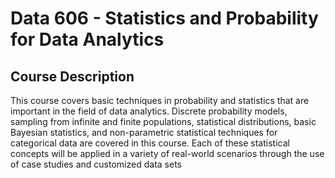 # Data 606 - Statistics and Probability for Data Analytics

## Course Description

This course covers basic techniques in probability and statistics that are important in the field of data analytics. Discrete probability models, sampling from infinite and finite populations, statistical distributions, basic Bayesian statistics, and non-parametric statistical techniques for categorical data are covered in this course. Each of these statistical concepts will be applied in a variety of real-world scenarios through the use of case studies and customized data sets